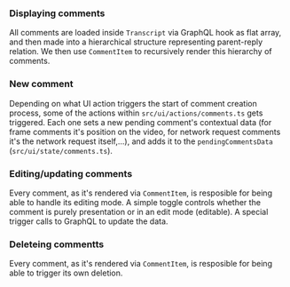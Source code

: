 ### Displaying comments

All comments are loaded inside `Transcript` via GraphQL hook as flat array, and then made into a hierarchical structure representing parent-reply relation. We then use `CommentItem` to recursively render this hierarchy of comments.

### New comment

Depending on what UI action triggers the start of comment creation process, some of the actions within `src/ui/actions/comments.ts` gets triggered. Each one sets a new pending comment's contextual data (for frame comments it's position on the video, for network request comments it's the network request itself,...), and adds it to the `pendingCommentsData` (`src/ui/state/comments.ts`).

### Editing/updating comments

Every comment, as it's rendered via `CommentItem`, is resposible for being able to handle its editing mode. A simple toggle controls whether the comment is purely presentation or in an edit mode (editable). A special trigger calls to GraphQL to update the data.

### Deleteing commentts

Every comment, as it's rendered via `CommentItem`, is resposible for being able to trigger its own deletion.